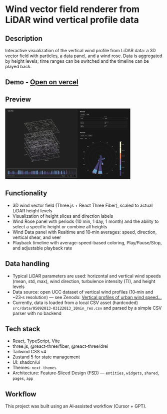 # Wind vector field renderer from LiDAR wind vertical profile data

## Description
Interactive visualization of the vertical wind profile from LiDAR data: a 3D vector field with particles, a data panel, and a wind rose. Data is aggregated by height levels; time ranges can be switched and the timeline can be played back.

## Demo - [Open on vercel](https://example.com)

## Preview
<a href="./preview/preview.jpg" target="_blank">
  <img src="./preview/preview.jpg" alt="Preview" width="400"/>
</a>

## Functionality
- 3D wind vector field (Three.js + React Three Fiber), scaled to actual LiDAR height levels
- Visualization of height slices and direction labels
- Wind Rose panel with periods (10 min, 1 day, 1 month) and the ability to select a specific height or combine all heights
- Wind Data panel with Realtime and 10‑min averages: speed, direction, vertical shear, and veer
- Playback timeline with average-speed-based coloring, Play/Pause/Stop, and adjustable playback rate

## Data handling
- Typical LiDAR parameters are used: horizontal and vertical wind speeds (mean, std, max), wind direction, turbulence intensity (TI), and height levels
- Data source: open UCC dataset of vertical wind profiles (10‑min and ~23‑s resolution) — see Zenodo: [Vertical profiles of urban wind speed…](https://zenodo.org/records/6807666)
- Currently, data is loaded from a local CSV asset (hardcoded) `src/data/05092013-03122013_10min_res.csv` and parsed by a simple CSV parser with no backend

## Tech stack
- React, TypeScript, Vite
- three.js, @react-three/fiber, @react-three/drei
- Tailwind CSS v4
- Zustand 5 for state management
- UI: shadcn/ui
- Themes: `next-themes`
- Architecture: Feature‑Sliced Design (FSD) — `entities`, `widgets`, `shared`, `pages`, `app`

## Workflow
This project was built using an AI‑assisted workflow (Cursor + GPT).
